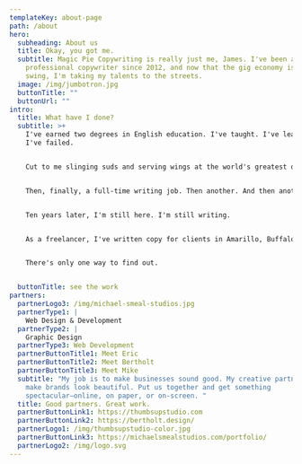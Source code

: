 ```yaml
---
templateKey: about-page
path: /about
hero:
  subheading: About us
  title: Okay, you got me.
  subtitle: Magic Pie Copywriting is really just me, James. I've been a
    professional copywriter since 2012, and now that the gig economy is in full
    swing, I'm taking my talents to the streets.
  image: /img/jumbotron.jpg
  buttonTitle: ""
  buttonUrl: ""
intro:
  title: What have I done?
  subtitle: >+
    I've earned two degrees in English education. I've taught. I've learned.
    I've failed.


    Cut to me slinging suds and serving wings at the world's greatest dive bar. Good times. 


    Then, finally, a full-time writing job. Then another. And then another.


    Ten years later, I'm still here. I'm still writing.


    As a freelancer, I've written copy for clients in Amarillo, Buffalo, and Chicago. B2B. B2C. Websites. Videos. All sorts of stuff. I love it. Will you?


    There's only one way to find out. 


  buttonTitle: see the work
partners:
  partnerLogo3: /img/michael-smeal-studios.jpg
  partnerType1: |
    Web Design & Development
  partnerType2: |
    Graphic Design
  partnerType3: Web Development
  partnerButtonTitle1: Meet Eric
  partnerButtonTitle2: Meet Bertholt
  partnerButtonTitle3: Meet Mike
  subtitle: "My job is to make businesses sound good. My creative partners? They
    make brands look beautiful. Put us together and get something
    spectacular—online, on paper, or on-screen. "
  title: Good partners. Great work.
  partnerButtonLink1: https://thumbsupstudio.com
  partnerButtonLink2: https://bertholt.design/
  partnerLogo1: /img/thumbsupstudio-color.jpg
  partnerButtonLink3: https://michaelsmealstudios.com/portfolio/
  partnerLogo2: /img/logo.svg
---
```

